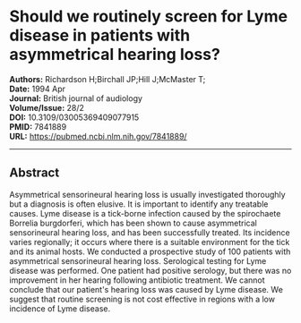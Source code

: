 # Should we routinely screen for Lyme disease in patients with asymmetrical hearing loss?

**Authors:** Richardson H;Birchall JP;Hill J;McMaster T;  
**Date:** 1994 Apr  
**Journal:** British journal of audiology  
**Volume/Issue:** 28/2  
**DOI:** 10.3109/03005369409077915  
**PMID:** 7841889  
**URL:** https://pubmed.ncbi.nlm.nih.gov/7841889/

---

## Abstract

Asymmetrical sensorineural hearing loss is usually investigated thoroughly but a diagnosis is often elusive. It is important to identify any treatable causes. Lyme disease is a tick-borne infection caused by the spirochaete Borrelia burgdorferi, which has been shown to cause asymmetrical sensorineural hearing loss, and has been successfully treated. Its incidence varies regionally; it occurs where there is a suitable environment for the tick and its animal hosts. We conducted a prospective study of 100 patients with asymmetrical sensorineural hearing loss. Serological testing for Lyme disease was performed. One patient had positive serology, but there was no improvement in her hearing following antibiotic treatment. We cannot conclude that our patient's hearing loss was caused by Lyme disease. We suggest that routine screening is not cost effective in regions with a low incidence of Lyme disease.
